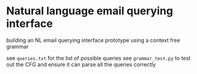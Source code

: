 # Natural language email querying interface

building an NL email querying interface prototype using a context free grammar

see `queries.txt` for the list of possible queries
see `grammar_test.py` to test out the CFG and ensure it can parse all the queries correctly



